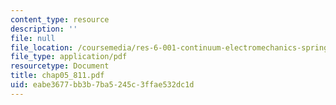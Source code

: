```yaml
---
content_type: resource
description: ''
file: null
file_location: /coursemedia/res-6-001-continuum-electromechanics-spring-2009/eabe3677bb3b7ba5245c3ffae532dc1d_chap05_811.pdf
file_type: application/pdf
resourcetype: Document
title: chap05_811.pdf
uid: eabe3677-bb3b-7ba5-245c-3ffae532dc1d
---
```

